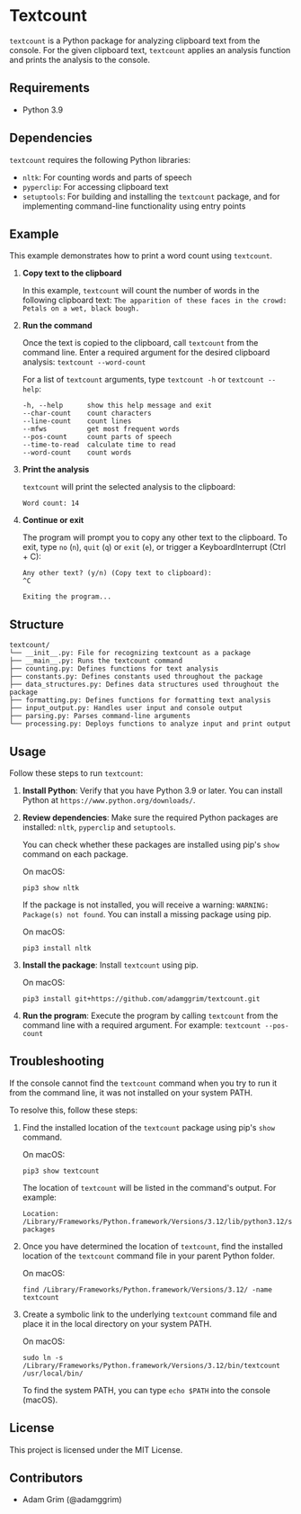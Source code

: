 # Textcount

`textcount` is a Python package for analyzing clipboard text from the console. For the given clipboard text, `textcount` applies an analysis function and prints the analysis to the console.

## Requirements

- Python 3.9

## Dependencies

`textcount` requires the following Python libraries:

- `nltk`: For counting words and parts of speech
- `pyperclip`: For accessing clipboard text
- `setuptools`: For building and installing the `textcount` package, and for implementing command-line functionality using entry points

## Example

This example demonstrates how to print a word count using `textcount`.

1. **Copy text to the clipboard**

    In this example, `textcount` will count the number of words in the following clipboard text: `The apparition of these faces in the crowd: Petals on a wet, black bough.`

2. **Run the command**

    Once the text is copied to the clipboard, call `textcount` from the command line. Enter a required argument for the desired clipboard analysis: `textcount --word-count`

    For a list of `textcount` arguments, type `textcount -h` or `textcount --help`:
    ```
    -h, --help      show this help message and exit
    --char-count    count characters
    --line-count    count lines
    --mfws          get most frequent words
    --pos-count     count parts of speech
    --time-to-read  calculate time to read
    --word-count    count words
    ```

3. **Print the analysis**

    `textcount` will print the selected analysis to the clipboard:

    ```
    Word count: 14
    ```

4. **Continue or exit**

    The program will prompt you to copy any other text to the clipboard. To exit, type `no` (`n`), `quit` (`q`) or `exit` (`e`), or trigger a KeyboardInterrupt (Ctrl + C):

    ```
    Any other text? (y/n) (Copy text to clipboard):
    ^C

    Exiting the program...
    ```

## Structure

```
textcount/
└── __init__.py: File for recognizing textcount as a package
├── __main__.py: Runs the textcount command
├── counting.py: Defines functions for text analysis
├── constants.py: Defines constants used throughout the package
├── data_structures.py: Defines data structures used throughout the package
├── formatting.py: Defines functions for formatting text analysis
├── input_output.py: Handles user input and console output
├── parsing.py: Parses command-line arguments
└── processing.py: Deploys functions to analyze input and print output
```

## Usage

Follow these steps to run `textcount`:

1. **Install Python**: Verify that you have Python 3.9 or later. You can install Python at `https://www.python.org/downloads/`.
2. **Review dependencies**: Make sure the required Python packages are installed: `nltk`, `pyperclip` and `setuptools`.

    You can check whether these packages are installed using pip's `show` command on each package.

    On macOS:
    ```
    pip3 show nltk
    ```

    If the package is not installed, you will receive a warning: `WARNING: Package(s) not found`. You can install a missing package using pip.

    On macOS:
    ```
    pip3 install nltk
    ```

3. **Install the package**: Install `textcount` using pip.

    On macOS:

    ```
    pip3 install git+https://github.com/adamggrim/textcount.git
    ```

4. **Run the program**: Execute the program by calling `textcount` from the command line with a required argument. For example: `textcount --pos-count`

## Troubleshooting

If the console cannot find the `textcount` command when you try to run it from the command line, it was not installed on your system PATH.

To resolve this, follow these steps:

1. Find the installed location of the `textcount` package using pip's `show` command.

    On macOS:
    ```
    pip3 show textcount
    ```

    The location of `textcount` will be listed in the command's output. For example:
    ```
    Location: /Library/Frameworks/Python.framework/Versions/3.12/lib/python3.12/site-packages
    ```

2. Once you have determined the location of `textcount`, find the installed location of the `textcount` command file in your parent Python folder.

    On macOS:
    ```
    find /Library/Frameworks/Python.framework/Versions/3.12/ -name textcount
    ```

3. Create a symbolic link to the underlying `textcount` command file and place it in the local directory on your system PATH.

    On macOS:

    ```
    sudo ln -s /Library/Frameworks/Python.framework/Versions/3.12/bin/textcount /usr/local/bin/
    ```

    To find the system PATH, you can type `echo $PATH` into the console (macOS).

## License

This project is licensed under the MIT License.

## Contributors

- Adam Grim (@adamggrim)